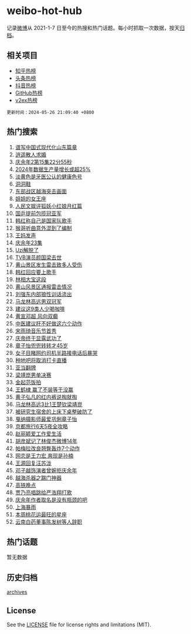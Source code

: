 # weibo-hot-hub

记录[微博](https://www.weibo.com)从 2021-1-7 日至今的热搜和热门话题。每小时抓取一次数据，按天[归档](archives)。

## 相关项目

- [知乎热榜](https://github.com/lonnyzhang423/zhihu-hot-hub)
- [头条热榜](https://github.com/lonnyzhang423/toutiao-hot-hub)
- [抖音热榜](https://github.com/lonnyzhang423/douyin-hot-hub)
- [GitHub热榜](https://github.com/lonnyzhang423/github-hot-hub)
- [v2ex热榜](https://github.com/lonnyzhang423/v2ex-hot-hub)


`更新时间：2024-05-26 21:09:40 +0800`

## 热门搜索

1. [谱写中国式现代化山东篇章](https://m.weibo.cn/search?containerid=100103type%3D1%26t%3D10%26q%3D%23%E8%B0%B1%E5%86%99%E4%B8%AD%E5%9B%BD%E5%BC%8F%E7%8E%B0%E4%BB%A3%E5%8C%96%E5%B1%B1%E4%B8%9C%E7%AF%87%E7%AB%A0%23&stream_entry_id=51&isnewpage=1&extparam=seat%3D1%26q%3D%2523%25E8%25B0%25B1%25E5%2586%2599%25E4%25B8%25AD%25E5%259B%25BD%25E5%25BC%258F%25E7%258E%25B0%25E4%25BB%25A3%25E5%258C%2596%25E5%25B1%25B1%25E4%25B8%259C%25E7%25AF%2587%25E7%25AB%25A0%2523%26c_type%3D51%26pos%3D0%26cate%3D10103%26dgr%3D0%26stream_entry_id%3D51%26filter_type%3Drealtimehot%26display_time%3D1716728979%26pre_seqid%3D171672897954093231175)
1. [逍遥散人求婚](https://m.weibo.cn/search?containerid=100103type%3D1%26t%3D10%26q%3D%E9%80%8D%E9%81%A5%E6%95%A3%E4%BA%BA%E6%B1%82%E5%A9%9A&stream_entry_id=31&isnewpage=1&extparam=seat%3D1%26q%3D%25E9%2580%258D%25E9%2581%25A5%25E6%2595%25A3%25E4%25BA%25BA%25E6%25B1%2582%25E5%25A9%259A%26pos%3D0%26flag%3D1%26band_rank%3D1%26filter_type%3Drealtimehot%26c_type%3D31%26stream_entry_id%3D31%26lcate%3D5001%26cate%3D5001%26realpos%3D1%26dgr%3D0%26display_time%3D1716728979%26pre_seqid%3D171672897954093231175)
1. [庆余年2第15集22分55秒](https://m.weibo.cn/search?containerid=100103type%3D1%26t%3D10%26q%3D%23%E5%BA%86%E4%BD%99%E5%B9%B42%E7%AC%AC15%E9%9B%8622%E5%88%8655%E7%A7%92%23&stream_entry_id=31&isnewpage=1&extparam=seat%3D1%26q%3D%2523%25E5%25BA%2586%25E4%25BD%2599%25E5%25B9%25B42%25E7%25AC%25AC15%25E9%259B%258622%25E5%2588%258655%25E7%25A7%2592%2523%26pos%3D1%26flag%3D1%26band_rank%3D2%26filter_type%3Drealtimehot%26c_type%3D31%26stream_entry_id%3D31%26lcate%3D5001%26cate%3D5001%26realpos%3D2%26dgr%3D0%26display_time%3D1716728979%26pre_seqid%3D171672897954093231175)
1. [2024年数据生产量增长或超25%](https://m.weibo.cn/search?containerid=100103type%3D1%26t%3D10%26q%3D%232024%E5%B9%B4%E6%95%B0%E6%8D%AE%E7%94%9F%E4%BA%A7%E9%87%8F%E5%A2%9E%E9%95%BF%E6%88%96%E8%B6%8525%25%23&stream_entry_id=31&isnewpage=1&extparam=seat%3D1%26q%3D%25232024%25E5%25B9%25B4%25E6%2595%25B0%25E6%258D%25AE%25E7%2594%259F%25E4%25BA%25A7%25E9%2587%258F%25E5%25A2%259E%25E9%2595%25BF%25E6%2588%2596%25E8%25B6%258525%2525%2523%26pos%3D2%26flag%3D0%26band_rank%3D3%26filter_type%3Drealtimehot%26c_type%3D31%26stream_entry_id%3D31%26lcate%3D5001%26cate%3D5001%26realpos%3D3%26dgr%3D0%26display_time%3D1716728979%26pre_seqid%3D171672897954093231175)
1. [淡黄色是牙医公认的健康色号](https://m.weibo.cn/search?containerid=100103type%3D1%26t%3D10%26q%3D%23%E6%B7%A1%E9%BB%84%E8%89%B2%E6%98%AF%E7%89%99%E5%8C%BB%E5%85%AC%E8%AE%A4%E7%9A%84%E5%81%A5%E5%BA%B7%E8%89%B2%E5%8F%B7%23&stream_entry_id=31&isnewpage=1&extparam=seat%3D1%26q%3D%2523%25E6%25B7%25A1%25E9%25BB%2584%25E8%2589%25B2%25E6%2598%25AF%25E7%2589%2599%25E5%258C%25BB%25E5%2585%25AC%25E8%25AE%25A4%25E7%259A%2584%25E5%2581%25A5%25E5%25BA%25B7%25E8%2589%25B2%25E5%258F%25B7%2523%26pos%3D3%26flag%3D1%26band_rank%3D4%26filter_type%3Drealtimehot%26c_type%3D31%26stream_entry_id%3D31%26lcate%3D5001%26cate%3D5001%26realpos%3D4%26dgr%3D0%26display_time%3D1716728979%26pre_seqid%3D171672897954093231175)
1. [洞洞鞋](https://m.weibo.cn/search?containerid=100103type%3D1%26t%3D10%26q%3D%E6%B4%9E%E6%B4%9E%E9%9E%8B&stream_entry_id=31&isnewpage=1&extparam=seat%3D1%26q%3D%25E6%25B4%259E%25E6%25B4%259E%25E9%259E%258B%26pos%3D4%26flag%3D2%26band_rank%3D5%26filter_type%3Drealtimehot%26c_type%3D31%26stream_entry_id%3D31%26lcate%3D5001%26cate%3D5001%26realpos%3D5%26dgr%3D0%26display_time%3D1716728979%26pre_seqid%3D171672897954093231175)
1. [东部战区越海突击画面](https://m.weibo.cn/search?containerid=100103type%3D1%26t%3D10%26q%3D%23%E4%B8%9C%E9%83%A8%E6%88%98%E5%8C%BA%E8%B6%8A%E6%B5%B7%E7%AA%81%E5%87%BB%E7%94%BB%E9%9D%A2%23&stream_entry_id=31&isnewpage=1&extparam=seat%3D1%26q%3D%2523%25E4%25B8%259C%25E9%2583%25A8%25E6%2588%2598%25E5%258C%25BA%25E8%25B6%258A%25E6%25B5%25B7%25E7%25AA%2581%25E5%2587%25BB%25E7%2594%25BB%25E9%259D%25A2%2523%26pos%3D5%26flag%3D0%26band_rank%3D6%26filter_type%3Drealtimehot%26c_type%3D31%26stream_entry_id%3D31%26lcate%3D5001%26cate%3D5001%26realpos%3D6%26dgr%3D0%26display_time%3D1716728979%26pre_seqid%3D171672897954093231175)
1. [姐姐的女王座](https://m.weibo.cn/search?containerid=100103type%3D1%26t%3D10%26q%3D%23%E5%A7%90%E5%A7%90%E7%9A%84%E5%A5%B3%E7%8E%8B%E5%BA%A7%23&stream_entry_id=31&isnewpage=1&extparam=seat%3D1%26q%3D%2523%25E5%25A7%2590%25E5%25A7%2590%25E7%259A%2584%25E5%25A5%25B3%25E7%258E%258B%25E5%25BA%25A7%2523%26pos%3D6%26adid%3D237372%26band_rank%3D7%26filter_type%3Drealtimehot%26is_ad_pos%3D1%26stream_entry_id%3D31%26topic_ad%3D1%26lcate%3D5001%26c_type%3D31%26cate%3D5001%26dgr%3D0%26display_time%3D1716728979%26pre_seqid%3D171672897954093231175)
1. [人民文娱评狐妖小红娘月红篇](https://m.weibo.cn/search?containerid=100103type%3D1%26t%3D10%26q%3D%23%E4%BA%BA%E6%B0%91%E6%96%87%E5%A8%B1%E8%AF%84%E7%8B%90%E5%A6%96%E5%B0%8F%E7%BA%A2%E5%A8%98%E6%9C%88%E7%BA%A2%E7%AF%87%23&stream_entry_id=31&isnewpage=1&extparam=seat%3D1%26q%3D%2523%25E4%25BA%25BA%25E6%25B0%2591%25E6%2596%2587%25E5%25A8%25B1%25E8%25AF%2584%25E7%258B%2590%25E5%25A6%2596%25E5%25B0%258F%25E7%25BA%25A2%25E5%25A8%2598%25E6%259C%2588%25E7%25BA%25A2%25E7%25AF%2587%2523%26pos%3D7%26flag%3D1%26band_rank%3D7%26filter_type%3Drealtimehot%26c_type%3D31%26stream_entry_id%3D31%26lcate%3D5001%26cate%3D5001%26realpos%3D7%26dgr%3D0%26display_time%3D1716728979%26pre_seqid%3D171672897954093231175)
1. [国乒提前包揽冠亚军](https://m.weibo.cn/search?containerid=100103type%3D1%26t%3D10%26q%3D%23%E5%9B%BD%E4%B9%92%E6%8F%90%E5%89%8D%E5%8C%85%E6%8F%BD%E5%86%A0%E4%BA%9A%E5%86%9B%23&stream_entry_id=31&isnewpage=1&extparam=seat%3D1%26q%3D%2523%25E5%259B%25BD%25E4%25B9%2592%25E6%258F%2590%25E5%2589%258D%25E5%258C%2585%25E6%258F%25BD%25E5%2586%25A0%25E4%25BA%259A%25E5%2586%259B%2523%26pos%3D8%26flag%3D0%26band_rank%3D8%26filter_type%3Drealtimehot%26c_type%3D31%26stream_entry_id%3D31%26lcate%3D5001%26cate%3D5001%26realpos%3D8%26dgr%3D0%26display_time%3D1716728979%26pre_seqid%3D171672897954093231175)
1. [韩红称自己是国家队歌手](https://m.weibo.cn/search?containerid=100103type%3D1%26t%3D10%26q%3D%23%E9%9F%A9%E7%BA%A2%E7%A7%B0%E8%87%AA%E5%B7%B1%E6%98%AF%E5%9B%BD%E5%AE%B6%E9%98%9F%E6%AD%8C%E6%89%8B%23&stream_entry_id=31&isnewpage=1&extparam=seat%3D1%26q%3D%2523%25E9%259F%25A9%25E7%25BA%25A2%25E7%25A7%25B0%25E8%2587%25AA%25E5%25B7%25B1%25E6%2598%25AF%25E5%259B%25BD%25E5%25AE%25B6%25E9%2598%259F%25E6%25AD%258C%25E6%2589%258B%2523%26pos%3D9%26flag%3D2%26band_rank%3D9%26filter_type%3Drealtimehot%26c_type%3D31%26stream_entry_id%3D31%26lcate%3D5001%26cate%3D5001%26realpos%3D9%26dgr%3D0%26display_time%3D1716728979%26pre_seqid%3D171672897954093231175)
1. [猴哥听曲意外混到了编制](https://m.weibo.cn/search?containerid=100103type%3D1%26t%3D10%26q%3D%23%E7%8C%B4%E5%93%A5%E5%90%AC%E6%9B%B2%E6%84%8F%E5%A4%96%E6%B7%B7%E5%88%B0%E4%BA%86%E7%BC%96%E5%88%B6%23&stream_entry_id=31&isnewpage=1&extparam=seat%3D1%26q%3D%2523%25E7%258C%25B4%25E5%2593%25A5%25E5%2590%25AC%25E6%259B%25B2%25E6%2584%258F%25E5%25A4%2596%25E6%25B7%25B7%25E5%2588%25B0%25E4%25BA%2586%25E7%25BC%2596%25E5%2588%25B6%2523%26pos%3D10%26flag%3D32768%26band_rank%3D10%26filter_type%3Drealtimehot%26c_type%3D31%26stream_entry_id%3D31%26lcate%3D5001%26cate%3D5001%26realpos%3D10%26dgr%3D0%26display_time%3D1716728979%26pre_seqid%3D171672897954093231175)
1. [王妈发声](https://m.weibo.cn/search?containerid=100103type%3D1%26t%3D10%26q%3D%23%E7%8E%8B%E5%A6%88%E5%8F%91%E5%A3%B0%23&stream_entry_id=31&isnewpage=1&extparam=seat%3D1%26q%3D%2523%25E7%258E%258B%25E5%25A6%2588%25E5%258F%2591%25E5%25A3%25B0%2523%26pos%3D11%26flag%3D2%26band_rank%3D11%26filter_type%3Drealtimehot%26c_type%3D31%26stream_entry_id%3D31%26lcate%3D5001%26cate%3D5001%26realpos%3D11%26dgr%3D0%26display_time%3D1716728979%26pre_seqid%3D171672897954093231175)
1. [庆余年23集](https://m.weibo.cn/search?containerid=100103type%3D1%26t%3D10%26q%3D%E5%BA%86%E4%BD%99%E5%B9%B423%E9%9B%86&stream_entry_id=31&isnewpage=1&extparam=seat%3D1%26q%3D%25E5%25BA%2586%25E4%25BD%2599%25E5%25B9%25B423%25E9%259B%2586%26pos%3D12%26flag%3D1%26band_rank%3D12%26filter_type%3Drealtimehot%26c_type%3D31%26stream_entry_id%3D31%26lcate%3D5001%26cate%3D5001%26realpos%3D12%26dgr%3D0%26display_time%3D1716728979%26pre_seqid%3D171672897954093231175)
1. [Uzi解脱了](https://m.weibo.cn/search?containerid=100103type%3D1%26t%3D10%26q%3D%23Uzi%E8%A7%A3%E8%84%B1%E4%BA%86%23&stream_entry_id=31&isnewpage=1&extparam=seat%3D1%26q%3D%2523Uzi%25E8%25A7%25A3%25E8%2584%25B1%25E4%25BA%2586%2523%26pos%3D13%26flag%3D1%26band_rank%3D13%26filter_type%3Drealtimehot%26c_type%3D31%26stream_entry_id%3D31%26lcate%3D5001%26cate%3D5001%26realpos%3D13%26dgr%3D0%26display_time%3D1716728979%26pre_seqid%3D171672897954093231175)
1. [TVB演员颜国梁去世](https://m.weibo.cn/search?containerid=100103type%3D1%26t%3D10%26q%3D%23TVB%E6%BC%94%E5%91%98%E9%A2%9C%E5%9B%BD%E6%A2%81%E5%8E%BB%E4%B8%96%23&stream_entry_id=31&isnewpage=1&extparam=seat%3D1%26q%3D%2523TVB%25E6%25BC%2594%25E5%2591%2598%25E9%25A2%259C%25E5%259B%25BD%25E6%25A2%2581%25E5%258E%25BB%25E4%25B8%2596%2523%26pos%3D14%26flag%3D1%26band_rank%3D14%26filter_type%3Drealtimehot%26c_type%3D31%26stream_entry_id%3D31%26lcate%3D5001%26cate%3D5001%26realpos%3D14%26dgr%3D0%26display_time%3D1716728979%26pre_seqid%3D171672897954093231175)
1. [黄山景区发生雷击致多人受伤](https://m.weibo.cn/search?containerid=100103type%3D1%26t%3D10%26q%3D%23%E9%BB%84%E5%B1%B1%E6%99%AF%E5%8C%BA%E5%8F%91%E7%94%9F%E9%9B%B7%E5%87%BB%E8%87%B4%E5%A4%9A%E4%BA%BA%E5%8F%97%E4%BC%A4%23&stream_entry_id=31&isnewpage=1&extparam=seat%3D1%26q%3D%2523%25E9%25BB%2584%25E5%25B1%25B1%25E6%2599%25AF%25E5%258C%25BA%25E5%258F%2591%25E7%2594%259F%25E9%259B%25B7%25E5%2587%25BB%25E8%2587%25B4%25E5%25A4%259A%25E4%25BA%25BA%25E5%258F%2597%25E4%25BC%25A4%2523%26pos%3D15%26flag%3D0%26band_rank%3D15%26filter_type%3Drealtimehot%26c_type%3D31%26stream_entry_id%3D31%26lcate%3D5001%26cate%3D5001%26realpos%3D15%26dgr%3D0%26display_time%3D1716728979%26pre_seqid%3D171672897954093231175)
1. [韩红回应要上歌手](https://m.weibo.cn/search?containerid=100103type%3D1%26t%3D10%26q%3D%23%E9%9F%A9%E7%BA%A2%E5%9B%9E%E5%BA%94%E8%A6%81%E4%B8%8A%E6%AD%8C%E6%89%8B%23&stream_entry_id=31&isnewpage=1&extparam=seat%3D1%26q%3D%2523%25E9%259F%25A9%25E7%25BA%25A2%25E5%259B%259E%25E5%25BA%2594%25E8%25A6%2581%25E4%25B8%258A%25E6%25AD%258C%25E6%2589%258B%2523%26pos%3D16%26flag%3D0%26band_rank%3D16%26filter_type%3Drealtimehot%26c_type%3D31%26stream_entry_id%3D31%26lcate%3D5001%26cate%3D5001%26realpos%3D16%26dgr%3D0%26display_time%3D1716728979%26pre_seqid%3D171672897954093231175)
1. [林相大宝这段](https://m.weibo.cn/search?containerid=100103type%3D1%26t%3D10%26q%3D%E6%9E%97%E7%9B%B8%E5%A4%A7%E5%AE%9D%E8%BF%99%E6%AE%B5&stream_entry_id=31&isnewpage=1&extparam=seat%3D1%26q%3D%25E6%259E%2597%25E7%259B%25B8%25E5%25A4%25A7%25E5%25AE%259D%25E8%25BF%2599%25E6%25AE%25B5%26pos%3D17%26flag%3D1%26band_rank%3D17%26filter_type%3Drealtimehot%26c_type%3D31%26stream_entry_id%3D31%26lcate%3D5001%26cate%3D5001%26realpos%3D17%26dgr%3D0%26display_time%3D1716728979%26pre_seqid%3D171672897954093231175)
1. [黄山风景区通报雷击情况](https://m.weibo.cn/search?containerid=100103type%3D1%26t%3D10%26q%3D%23%E9%BB%84%E5%B1%B1%E9%A3%8E%E6%99%AF%E5%8C%BA%E9%80%9A%E6%8A%A5%E9%9B%B7%E5%87%BB%E6%83%85%E5%86%B5%23&stream_entry_id=31&isnewpage=1&extparam=seat%3D1%26q%3D%2523%25E9%25BB%2584%25E5%25B1%25B1%25E9%25A3%258E%25E6%2599%25AF%25E5%258C%25BA%25E9%2580%259A%25E6%258A%25A5%25E9%259B%25B7%25E5%2587%25BB%25E6%2583%2585%25E5%2586%25B5%2523%26pos%3D18%26flag%3D1%26band_rank%3D18%26filter_type%3Drealtimehot%26c_type%3D31%26stream_entry_id%3D31%26lcate%3D5001%26cate%3D5001%26realpos%3D18%26dgr%3D0%26display_time%3D1716728979%26pre_seqid%3D171672897954093231175)
1. [刘强东内部狼性训话流出](https://m.weibo.cn/search?containerid=100103type%3D1%26t%3D10%26q%3D%23%E5%88%98%E5%BC%BA%E4%B8%9C%E5%86%85%E9%83%A8%E7%8B%BC%E6%80%A7%E8%AE%AD%E8%AF%9D%E6%B5%81%E5%87%BA%23&stream_entry_id=31&isnewpage=1&extparam=seat%3D1%26q%3D%2523%25E5%2588%2598%25E5%25BC%25BA%25E4%25B8%259C%25E5%2586%2585%25E9%2583%25A8%25E7%258B%25BC%25E6%2580%25A7%25E8%25AE%25AD%25E8%25AF%259D%25E6%25B5%2581%25E5%2587%25BA%2523%26pos%3D19%26flag%3D0%26band_rank%3D19%26filter_type%3Drealtimehot%26c_type%3D31%26stream_entry_id%3D31%26lcate%3D5001%26cate%3D5001%26realpos%3D19%26dgr%3D0%26display_time%3D1716728979%26pre_seqid%3D171672897954093231175)
1. [马龙林高远男双冠军](https://m.weibo.cn/search?containerid=100103type%3D1%26t%3D10%26q%3D%23%E9%A9%AC%E9%BE%99%E6%9E%97%E9%AB%98%E8%BF%9C%E7%94%B7%E5%8F%8C%E5%86%A0%E5%86%9B%23&stream_entry_id=31&isnewpage=1&extparam=seat%3D1%26q%3D%2523%25E9%25A9%25AC%25E9%25BE%2599%25E6%259E%2597%25E9%25AB%2598%25E8%25BF%259C%25E7%2594%25B7%25E5%258F%258C%25E5%2586%25A0%25E5%2586%259B%2523%26pos%3D20%26flag%3D1%26band_rank%3D20%26filter_type%3Drealtimehot%26c_type%3D31%26stream_entry_id%3D31%26lcate%3D5001%26cate%3D5001%26realpos%3D20%26dgr%3D0%26display_time%3D1716728979%26pre_seqid%3D171672897954093231175)
1. [建议这9类人少喝咖啡](https://m.weibo.cn/search?containerid=100103type%3D1%26t%3D10%26q%3D%23%E5%BB%BA%E8%AE%AE%E8%BF%999%E7%B1%BB%E4%BA%BA%E5%B0%91%E5%96%9D%E5%92%96%E5%95%A1%23&stream_entry_id=31&isnewpage=1&extparam=seat%3D1%26q%3D%2523%25E5%25BB%25BA%25E8%25AE%25AE%25E8%25BF%25999%25E7%25B1%25BB%25E4%25BA%25BA%25E5%25B0%2591%25E5%2596%259D%25E5%2592%2596%25E5%2595%25A1%2523%26pos%3D21%26flag%3D1%26band_rank%3D21%26filter_type%3Drealtimehot%26c_type%3D31%26stream_entry_id%3D31%26lcate%3D5001%26cate%3D5001%26realpos%3D21%26dgr%3D0%26display_time%3D1716728979%26pre_seqid%3D171672897954093231175)
1. [黄宣邓超 风向双癫](https://m.weibo.cn/search?containerid=100103type%3D1%26t%3D10%26q%3D%E9%BB%84%E5%AE%A3%E9%82%93%E8%B6%85+%E9%A3%8E%E5%90%91%E5%8F%8C%E7%99%AB&stream_entry_id=31&isnewpage=1&extparam=seat%3D1%26q%3D%25E9%25BB%2584%25E5%25AE%25A3%25E9%2582%2593%25E8%25B6%2585%2520%25E9%25A3%258E%25E5%2590%2591%25E5%258F%258C%25E7%2599%25AB%26pos%3D22%26flag%3D1%26band_rank%3D22%26filter_type%3Drealtimehot%26c_type%3D31%26stream_entry_id%3D31%26lcate%3D5001%26cate%3D5001%26realpos%3D22%26dgr%3D0%26display_time%3D1716728979%26pre_seqid%3D171672897954093231175)
1. [中医建议肝不好做这六个动作](https://m.weibo.cn/search?containerid=100103type%3D1%26t%3D10%26q%3D%23%E4%B8%AD%E5%8C%BB%E5%BB%BA%E8%AE%AE%E8%82%9D%E4%B8%8D%E5%A5%BD%E5%81%9A%E8%BF%99%E5%85%AD%E4%B8%AA%E5%8A%A8%E4%BD%9C%23&stream_entry_id=31&isnewpage=1&extparam=seat%3D1%26q%3D%2523%25E4%25B8%25AD%25E5%258C%25BB%25E5%25BB%25BA%25E8%25AE%25AE%25E8%2582%259D%25E4%25B8%258D%25E5%25A5%25BD%25E5%2581%259A%25E8%25BF%2599%25E5%2585%25AD%25E4%25B8%25AA%25E5%258A%25A8%25E4%25BD%259C%2523%26pos%3D23%26flag%3D1%26band_rank%3D23%26filter_type%3Drealtimehot%26c_type%3D31%26stream_entry_id%3D31%26lcate%3D5001%26cate%3D5001%26realpos%3D23%26dgr%3D0%26display_time%3D1716728979%26pre_seqid%3D171672897954093231175)
1. [宋雨琦音乐节首秀](https://m.weibo.cn/search?containerid=100103type%3D1%26t%3D10%26q%3D%23%E5%AE%8B%E9%9B%A8%E7%90%A6%E9%9F%B3%E4%B9%90%E8%8A%82%E9%A6%96%E7%A7%80%23&stream_entry_id=31&isnewpage=1&extparam=seat%3D1%26q%3D%2523%25E5%25AE%258B%25E9%259B%25A8%25E7%2590%25A6%25E9%259F%25B3%25E4%25B9%2590%25E8%258A%2582%25E9%25A6%2596%25E7%25A7%2580%2523%26pos%3D24%26flag%3D1%26band_rank%3D24%26filter_type%3Drealtimehot%26c_type%3D31%26stream_entry_id%3D31%26lcate%3D5001%26cate%3D5001%26realpos%3D24%26dgr%3D0%26display_time%3D1716728979%26pre_seqid%3D171672897954093231175)
1. [庆帝终于显露武功了](https://m.weibo.cn/search?containerid=100103type%3D1%26t%3D10%26q%3D%23%E5%BA%86%E5%B8%9D%E7%BB%88%E4%BA%8E%E6%98%BE%E9%9C%B2%E6%AD%A6%E5%8A%9F%E4%BA%86%23&stream_entry_id=31&isnewpage=1&extparam=seat%3D1%26q%3D%2523%25E5%25BA%2586%25E5%25B8%259D%25E7%25BB%2588%25E4%25BA%258E%25E6%2598%25BE%25E9%259C%25B2%25E6%25AD%25A6%25E5%258A%259F%25E4%25BA%2586%2523%26pos%3D25%26flag%3D2%26band_rank%3D25%26filter_type%3Drealtimehot%26c_type%3D31%26stream_entry_id%3D31%26lcate%3D5001%26cate%3D5001%26realpos%3D25%26dgr%3D0%26display_time%3D1716728979%26pre_seqid%3D171672897954093231175)
1. [章子怡兜兜转转才45岁](https://m.weibo.cn/search?containerid=100103type%3D1%26t%3D10%26q%3D%23%E7%AB%A0%E5%AD%90%E6%80%A1%E5%85%9C%E5%85%9C%E8%BD%AC%E8%BD%AC%E6%89%8D45%E5%B2%81%23&stream_entry_id=31&isnewpage=1&extparam=seat%3D1%26q%3D%2523%25E7%25AB%25A0%25E5%25AD%2590%25E6%2580%25A1%25E5%2585%259C%25E5%2585%259C%25E8%25BD%25AC%25E8%25BD%25AC%25E6%2589%258D45%25E5%25B2%2581%2523%26pos%3D26%26flag%3D0%26band_rank%3D26%26filter_type%3Drealtimehot%26c_type%3D31%26stream_entry_id%3D31%26lcate%3D5001%26cate%3D5001%26realpos%3D26%26dgr%3D0%26display_time%3D1716728979%26pre_seqid%3D171672897954093231175)
1. [女子目睹网约司机半路接电话后暴哭](https://m.weibo.cn/search?containerid=100103type%3D1%26t%3D10%26q%3D%23%E5%A5%B3%E5%AD%90%E7%9B%AE%E7%9D%B9%E7%BD%91%E7%BA%A6%E5%8F%B8%E6%9C%BA%E5%8D%8A%E8%B7%AF%E6%8E%A5%E7%94%B5%E8%AF%9D%E5%90%8E%E6%9A%B4%E5%93%AD%23&stream_entry_id=31&isnewpage=1&extparam=seat%3D1%26q%3D%2523%25E5%25A5%25B3%25E5%25AD%2590%25E7%259B%25AE%25E7%259D%25B9%25E7%25BD%2591%25E7%25BA%25A6%25E5%258F%25B8%25E6%259C%25BA%25E5%258D%258A%25E8%25B7%25AF%25E6%258E%25A5%25E7%2594%25B5%25E8%25AF%259D%25E5%2590%258E%25E6%259A%25B4%25E5%2593%25AD%2523%26pos%3D27%26flag%3D1%26band_rank%3D27%26filter_type%3Drealtimehot%26c_type%3D31%26stream_entry_id%3D31%26lcate%3D5001%26cate%3D5001%26realpos%3D27%26dgr%3D0%26display_time%3D1716728979%26pre_seqid%3D171672897954093231175)
1. [种地吧将取消打卡直播](https://m.weibo.cn/search?containerid=100103type%3D1%26t%3D10%26q%3D%23%E7%A7%8D%E5%9C%B0%E5%90%A7%E5%B0%86%E5%8F%96%E6%B6%88%E6%89%93%E5%8D%A1%E7%9B%B4%E6%92%AD%23&stream_entry_id=31&isnewpage=1&extparam=seat%3D1%26q%3D%2523%25E7%25A7%258D%25E5%259C%25B0%25E5%2590%25A7%25E5%25B0%2586%25E5%258F%2596%25E6%25B6%2588%25E6%2589%2593%25E5%258D%25A1%25E7%259B%25B4%25E6%2592%25AD%2523%26pos%3D28%26flag%3D0%26band_rank%3D28%26filter_type%3Drealtimehot%26c_type%3D31%26stream_entry_id%3D31%26lcate%3D5001%26cate%3D5001%26realpos%3D28%26dgr%3D0%26display_time%3D1716728979%26pre_seqid%3D171672897954093231175)
1. [亚当翻牌](https://m.weibo.cn/search?containerid=100103type%3D1%26t%3D10%26q%3D%E4%BA%9A%E5%BD%93%E7%BF%BB%E7%89%8C&stream_entry_id=31&isnewpage=1&extparam=seat%3D1%26q%3D%25E4%25BA%259A%25E5%25BD%2593%25E7%25BF%25BB%25E7%2589%258C%26pos%3D29%26flag%3D0%26band_rank%3D29%26filter_type%3Drealtimehot%26c_type%3D31%26stream_entry_id%3D31%26lcate%3D5001%26cate%3D5001%26realpos%3D29%26dgr%3D0%26display_time%3D1716728979%26pre_seqid%3D171672897954093231175)
1. [梁靖崑男单决赛](https://m.weibo.cn/search?containerid=100103type%3D1%26t%3D10%26q%3D%23%E6%A2%81%E9%9D%96%E5%B4%91%E7%94%B7%E5%8D%95%E5%86%B3%E8%B5%9B%23&stream_entry_id=31&isnewpage=1&extparam=seat%3D1%26q%3D%2523%25E6%25A2%2581%25E9%259D%2596%25E5%25B4%2591%25E7%2594%25B7%25E5%258D%2595%25E5%2586%25B3%25E8%25B5%259B%2523%26pos%3D30%26flag%3D1%26band_rank%3D30%26filter_type%3Drealtimehot%26c_type%3D31%26stream_entry_id%3D31%26lcate%3D5001%26cate%3D5001%26realpos%3D30%26dgr%3D0%26display_time%3D1716728979%26pre_seqid%3D171672897954093231175)
1. [金起范饭拍](https://m.weibo.cn/search?containerid=100103type%3D1%26t%3D10%26q%3D%23%E9%87%91%E8%B5%B7%E8%8C%83%E9%A5%AD%E6%8B%8D%23&stream_entry_id=31&isnewpage=1&extparam=seat%3D1%26q%3D%2523%25E9%2587%2591%25E8%25B5%25B7%25E8%258C%2583%25E9%25A5%25AD%25E6%258B%258D%2523%26pos%3D31%26flag%3D1%26band_rank%3D31%26filter_type%3Drealtimehot%26c_type%3D31%26stream_entry_id%3D31%26lcate%3D5001%26cate%3D5001%26realpos%3D31%26dgr%3D0%26display_time%3D1716728979%26pre_seqid%3D171672897954093231175)
1. [王鹤棣 赢了不装等于没赢](https://m.weibo.cn/search?containerid=100103type%3D1%26t%3D10%26q%3D%E7%8E%8B%E9%B9%A4%E6%A3%A3+%E8%B5%A2%E4%BA%86%E4%B8%8D%E8%A3%85%E7%AD%89%E4%BA%8E%E6%B2%A1%E8%B5%A2&stream_entry_id=31&isnewpage=1&extparam=seat%3D1%26q%3D%25E7%258E%258B%25E9%25B9%25A4%25E6%25A3%25A3%2520%25E8%25B5%25A2%25E4%25BA%2586%25E4%25B8%258D%25E8%25A3%2585%25E7%25AD%2589%25E4%25BA%258E%25E6%25B2%25A1%25E8%25B5%25A2%26pos%3D32%26flag%3D1%26band_rank%3D32%26filter_type%3Drealtimehot%26c_type%3D31%26stream_entry_id%3D31%26lcate%3D5001%26cate%3D5001%26realpos%3D32%26dgr%3D0%26display_time%3D1716728979%26pre_seqid%3D171672897954093231175)
1. [黄子弘凡的红内裤说掏就掏](https://m.weibo.cn/search?containerid=100103type%3D1%26t%3D10%26q%3D%23%E9%BB%84%E5%AD%90%E5%BC%98%E5%87%A1%E7%9A%84%E7%BA%A2%E5%86%85%E8%A3%A4%E8%AF%B4%E6%8E%8F%E5%B0%B1%E6%8E%8F%23&stream_entry_id=31&isnewpage=1&extparam=seat%3D1%26q%3D%2523%25E9%25BB%2584%25E5%25AD%2590%25E5%25BC%2598%25E5%2587%25A1%25E7%259A%2584%25E7%25BA%25A2%25E5%2586%2585%25E8%25A3%25A4%25E8%25AF%25B4%25E6%258E%258F%25E5%25B0%25B1%25E6%258E%258F%2523%26pos%3D33%26flag%3D0%26band_rank%3D33%26filter_type%3Drealtimehot%26c_type%3D31%26stream_entry_id%3D31%26lcate%3D5001%26cate%3D5001%26realpos%3D33%26dgr%3D0%26display_time%3D1716728979%26pre_seqid%3D171672897954093231175)
1. [马龙林高远3比1王楚钦梁靖崑](https://m.weibo.cn/search?containerid=100103type%3D1%26t%3D10%26q%3D%23%E9%A9%AC%E9%BE%99%E6%9E%97%E9%AB%98%E8%BF%9C3%E6%AF%941%E7%8E%8B%E6%A5%9A%E9%92%A6%E6%A2%81%E9%9D%96%E5%B4%91%23&stream_entry_id=31&isnewpage=1&extparam=seat%3D1%26q%3D%2523%25E9%25A9%25AC%25E9%25BE%2599%25E6%259E%2597%25E9%25AB%2598%25E8%25BF%259C3%25E6%25AF%25941%25E7%258E%258B%25E6%25A5%259A%25E9%2592%25A6%25E6%25A2%2581%25E9%259D%2596%25E5%25B4%2591%2523%26pos%3D34%26flag%3D1%26band_rank%3D34%26filter_type%3Drealtimehot%26c_type%3D31%26stream_entry_id%3D31%26lcate%3D5001%26cate%3D5001%26realpos%3D34%26dgr%3D0%26display_time%3D1716728979%26pre_seqid%3D171672897954093231175)
1. [被研究生宿舍的上床下桌整破防了](https://m.weibo.cn/search?containerid=100103type%3D1%26t%3D10%26q%3D%23%E8%A2%AB%E7%A0%94%E7%A9%B6%E7%94%9F%E5%AE%BF%E8%88%8D%E7%9A%84%E4%B8%8A%E5%BA%8A%E4%B8%8B%E6%A1%8C%E6%95%B4%E7%A0%B4%E9%98%B2%E4%BA%86%23&stream_entry_id=31&isnewpage=1&extparam=seat%3D1%26q%3D%2523%25E8%25A2%25AB%25E7%25A0%2594%25E7%25A9%25B6%25E7%2594%259F%25E5%25AE%25BF%25E8%2588%258D%25E7%259A%2584%25E4%25B8%258A%25E5%25BA%258A%25E4%25B8%258B%25E6%25A1%258C%25E6%2595%25B4%25E7%25A0%25B4%25E9%2598%25B2%25E4%25BA%2586%2523%26pos%3D35%26flag%3D0%26band_rank%3D35%26filter_type%3Drealtimehot%26c_type%3D31%26stream_entry_id%3D31%26lcate%3D5001%26cate%3D5001%26realpos%3D35%26dgr%3D0%26display_time%3D1716728979%26pre_seqid%3D171672897954093231175)
1. [戛纳摄影师最爱巩俐章子怡](https://m.weibo.cn/search?containerid=100103type%3D1%26t%3D10%26q%3D%23%E6%88%9B%E7%BA%B3%E6%91%84%E5%BD%B1%E5%B8%88%E6%9C%80%E7%88%B1%E5%B7%A9%E4%BF%90%E7%AB%A0%E5%AD%90%E6%80%A1%23&stream_entry_id=31&isnewpage=1&extparam=seat%3D1%26q%3D%2523%25E6%2588%259B%25E7%25BA%25B3%25E6%2591%2584%25E5%25BD%25B1%25E5%25B8%2588%25E6%259C%2580%25E7%2588%25B1%25E5%25B7%25A9%25E4%25BF%2590%25E7%25AB%25A0%25E5%25AD%2590%25E6%2580%25A1%2523%26pos%3D36%26flag%3D1%26band_rank%3D36%26filter_type%3Drealtimehot%26c_type%3D31%26stream_entry_id%3D31%26lcate%3D5001%26cate%3D5001%26realpos%3D36%26dgr%3D0%26display_time%3D1716728979%26pre_seqid%3D171672897954093231175)
1. [京都旅行6天5夜全攻略](https://m.weibo.cn/search?containerid=100103type%3D1%26t%3D10%26q%3D%E4%BA%AC%E9%83%BD%E6%97%85%E8%A1%8C6%E5%A4%A95%E5%A4%9C%E5%85%A8%E6%94%BB%E7%95%A5&stream_entry_id=31&isnewpage=1&extparam=seat%3D1%26q%3D%25E4%25BA%25AC%25E9%2583%25BD%25E6%2597%2585%25E8%25A1%258C6%25E5%25A4%25A95%25E5%25A4%259C%25E5%2585%25A8%25E6%2594%25BB%25E7%2595%25A5%26pos%3D37%26flag%3D1%26band_rank%3D37%26filter_type%3Drealtimehot%26c_type%3D31%26stream_entry_id%3D31%26lcate%3D5001%26cate%3D5001%26realpos%3D37%26dgr%3D0%26display_time%3D1716728979%26pre_seqid%3D171672897954093231175)
1. [赵丽颖爱工作爱生活](https://m.weibo.cn/search?containerid=100103type%3D1%26t%3D10%26q%3D%23%E8%B5%B5%E4%B8%BD%E9%A2%96%E7%88%B1%E5%B7%A5%E4%BD%9C%E7%88%B1%E7%94%9F%E6%B4%BB%23&stream_entry_id=31&isnewpage=1&extparam=seat%3D1%26q%3D%2523%25E8%25B5%25B5%25E4%25B8%25BD%25E9%25A2%2596%25E7%2588%25B1%25E5%25B7%25A5%25E4%25BD%259C%25E7%2588%25B1%25E7%2594%259F%25E6%25B4%25BB%2523%26pos%3D38%26flag%3D1%26band_rank%3D38%26filter_type%3Drealtimehot%26c_type%3D31%26stream_entry_id%3D31%26lcate%3D5001%26cate%3D5001%26realpos%3D38%26dgr%3D0%26display_time%3D1716728979%26pre_seqid%3D171672897954093231175)
1. [胡彦斌记了林俊杰微博14年](https://m.weibo.cn/search?containerid=100103type%3D1%26t%3D10%26q%3D%23%E8%83%A1%E5%BD%A6%E6%96%8C%E8%AE%B0%E4%BA%86%E6%9E%97%E4%BF%8A%E6%9D%B0%E5%BE%AE%E5%8D%9A14%E5%B9%B4%23&stream_entry_id=31&isnewpage=1&extparam=seat%3D1%26q%3D%2523%25E8%2583%25A1%25E5%25BD%25A6%25E6%2596%258C%25E8%25AE%25B0%25E4%25BA%2586%25E6%259E%2597%25E4%25BF%258A%25E6%259D%25B0%25E5%25BE%25AE%25E5%258D%259A14%25E5%25B9%25B4%2523%26pos%3D39%26flag%3D1%26band_rank%3D39%26filter_type%3Drealtimehot%26c_type%3D31%26stream_entry_id%3D31%26lcate%3D5001%26cate%3D5001%26realpos%3D39%26dgr%3D0%26display_time%3D1716728979%26pre_seqid%3D171672897954093231175)
1. [帕梅拉改良翘臀轰炸7个动作](https://m.weibo.cn/search?containerid=100103type%3D1%26t%3D10%26q%3D%23%E5%B8%95%E6%A2%85%E6%8B%89%E6%94%B9%E8%89%AF%E7%BF%98%E8%87%80%E8%BD%B0%E7%82%B87%E4%B8%AA%E5%8A%A8%E4%BD%9C%23&stream_entry_id=31&isnewpage=1&extparam=seat%3D1%26q%3D%2523%25E5%25B8%2595%25E6%25A2%2585%25E6%258B%2589%25E6%2594%25B9%25E8%2589%25AF%25E7%25BF%2598%25E8%2587%2580%25E8%25BD%25B0%25E7%2582%25B87%25E4%25B8%25AA%25E5%258A%25A8%25E4%25BD%259C%2523%26pos%3D40%26flag%3D1%26band_rank%3D40%26filter_type%3Drealtimehot%26c_type%3D31%26stream_entry_id%3D31%26lcate%3D5001%26cate%3D5001%26realpos%3D40%26dgr%3D0%26display_time%3D1716728979%26pre_seqid%3D171672897954093231175)
1. [网恋是王力宏 奔现是孙楠](https://m.weibo.cn/search?containerid=100103type%3D1%26t%3D10%26q%3D%E7%BD%91%E6%81%8B%E6%98%AF%E7%8E%8B%E5%8A%9B%E5%AE%8F+%E5%A5%94%E7%8E%B0%E6%98%AF%E5%AD%99%E6%A5%A0&stream_entry_id=31&isnewpage=1&extparam=seat%3D1%26q%3D%25E7%25BD%2591%25E6%2581%258B%25E6%2598%25AF%25E7%258E%258B%25E5%258A%259B%25E5%25AE%258F%2520%25E5%25A5%2594%25E7%258E%25B0%25E6%2598%25AF%25E5%25AD%2599%25E6%25A5%25A0%26pos%3D41%26flag%3D0%26band_rank%3D41%26filter_type%3Drealtimehot%26c_type%3D31%26stream_entry_id%3D31%26lcate%3D5001%26cate%3D5001%26realpos%3D41%26dgr%3D0%26display_time%3D1716728979%26pre_seqid%3D171672897954093231175)
1. [王源回复汪苏泷](https://m.weibo.cn/search?containerid=100103type%3D1%26t%3D10%26q%3D%23%E7%8E%8B%E6%BA%90%E5%9B%9E%E5%A4%8D%E6%B1%AA%E8%8B%8F%E6%B3%B7%23&stream_entry_id=31&isnewpage=1&extparam=seat%3D1%26q%3D%2523%25E7%258E%258B%25E6%25BA%2590%25E5%259B%259E%25E5%25A4%258D%25E6%25B1%25AA%25E8%258B%258F%25E6%25B3%25B7%2523%26pos%3D42%26flag%3D0%26band_rank%3D42%26filter_type%3Drealtimehot%26c_type%3D31%26stream_entry_id%3D31%26lcate%3D5001%26cate%3D5001%26realpos%3D42%26dgr%3D0%26display_time%3D1716728979%26pre_seqid%3D171672897954093231175)
1. [邓子越饰演者曾婉拒庆余年](https://m.weibo.cn/search?containerid=100103type%3D1%26t%3D10%26q%3D%23%E9%82%93%E5%AD%90%E8%B6%8A%E9%A5%B0%E6%BC%94%E8%80%85%E6%9B%BE%E5%A9%89%E6%8B%92%E5%BA%86%E4%BD%99%E5%B9%B4%23&stream_entry_id=31&isnewpage=1&extparam=seat%3D1%26q%3D%2523%25E9%2582%2593%25E5%25AD%2590%25E8%25B6%258A%25E9%25A5%25B0%25E6%25BC%2594%25E8%2580%2585%25E6%259B%25BE%25E5%25A9%2589%25E6%258B%2592%25E5%25BA%2586%25E4%25BD%2599%25E5%25B9%25B4%2523%26pos%3D43%26flag%3D1%26band_rank%3D43%26filter_type%3Drealtimehot%26c_type%3D31%26stream_entry_id%3D31%26lcate%3D5001%26cate%3D5001%26realpos%3D43%26dgr%3D0%26display_time%3D1716728979%26pre_seqid%3D171672897954093231175)
1. [越海杀器之踹门神器](https://m.weibo.cn/search?containerid=100103type%3D1%26t%3D10%26q%3D%23%E8%B6%8A%E6%B5%B7%E6%9D%80%E5%99%A8%E4%B9%8B%E8%B8%B9%E9%97%A8%E7%A5%9E%E5%99%A8%23&stream_entry_id=31&isnewpage=1&extparam=seat%3D1%26q%3D%2523%25E8%25B6%258A%25E6%25B5%25B7%25E6%259D%2580%25E5%2599%25A8%25E4%25B9%258B%25E8%25B8%25B9%25E9%2597%25A8%25E7%25A5%259E%25E5%2599%25A8%2523%26pos%3D44%26flag%3D1%26band_rank%3D44%26filter_type%3Drealtimehot%26c_type%3D31%26stream_entry_id%3D31%26lcate%3D5001%26cate%3D5001%26realpos%3D44%26dgr%3D0%26display_time%3D1716728979%26pre_seqid%3D171672897954093231175)
1. [高铁晚点](https://m.weibo.cn/search?containerid=100103type%3D1%26t%3D10%26q%3D%E9%AB%98%E9%93%81%E6%99%9A%E7%82%B9&stream_entry_id=31&isnewpage=1&extparam=seat%3D1%26q%3D%25E9%25AB%2598%25E9%2593%2581%25E6%2599%259A%25E7%2582%25B9%26pos%3D45%26flag%3D0%26band_rank%3D45%26filter_type%3Drealtimehot%26c_type%3D31%26stream_entry_id%3D31%26lcate%3D5001%26cate%3D5001%26realpos%3D45%26dgr%3D0%26display_time%3D1716728979%26pre_seqid%3D171672897954093231175)
1. [贾乃亮唱跳给严浩翔打歌](https://m.weibo.cn/search?containerid=100103type%3D1%26t%3D10%26q%3D%E8%B4%BE%E4%B9%83%E4%BA%AE%E5%94%B1%E8%B7%B3%E7%BB%99%E4%B8%A5%E6%B5%A9%E7%BF%94%E6%89%93%E6%AD%8C&stream_entry_id=31&isnewpage=1&extparam=seat%3D1%26q%3D%25E8%25B4%25BE%25E4%25B9%2583%25E4%25BA%25AE%25E5%2594%25B1%25E8%25B7%25B3%25E7%25BB%2599%25E4%25B8%25A5%25E6%25B5%25A9%25E7%25BF%2594%25E6%2589%2593%25E6%25AD%258C%26pos%3D46%26flag%3D1%26band_rank%3D46%26filter_type%3Drealtimehot%26c_type%3D31%26stream_entry_id%3D31%26lcate%3D5001%26cate%3D5001%26realpos%3D46%26dgr%3D0%26display_time%3D1716728979%26pre_seqid%3D171672897954093231175)
1. [庆余年作者取名是没有瓶颈的吧](https://m.weibo.cn/search?containerid=100103type%3D1%26t%3D10%26q%3D%E5%BA%86%E4%BD%99%E5%B9%B4%E4%BD%9C%E8%80%85%E5%8F%96%E5%90%8D%E6%98%AF%E6%B2%A1%E6%9C%89%E7%93%B6%E9%A2%88%E7%9A%84%E5%90%A7&stream_entry_id=31&isnewpage=1&extparam=seat%3D1%26q%3D%25E5%25BA%2586%25E4%25BD%2599%25E5%25B9%25B4%25E4%25BD%259C%25E8%2580%2585%25E5%258F%2596%25E5%2590%258D%25E6%2598%25AF%25E6%25B2%25A1%25E6%259C%2589%25E7%2593%25B6%25E9%25A2%2588%25E7%259A%2584%25E5%2590%25A7%26pos%3D47%26flag%3D1%26band_rank%3D47%26filter_type%3Drealtimehot%26c_type%3D31%26stream_entry_id%3D31%26lcate%3D5001%26cate%3D5001%26realpos%3D47%26dgr%3D0%26display_time%3D1716728979%26pre_seqid%3D171672897954093231175)
1. [上海暴雨](https://m.weibo.cn/search?containerid=100103type%3D1%26t%3D10%26q%3D%E4%B8%8A%E6%B5%B7%E6%9A%B4%E9%9B%A8&stream_entry_id=31&isnewpage=1&extparam=seat%3D1%26q%3D%25E4%25B8%258A%25E6%25B5%25B7%25E6%259A%25B4%25E9%259B%25A8%26pos%3D48%26flag%3D0%26band_rank%3D48%26filter_type%3Drealtimehot%26c_type%3D31%26stream_entry_id%3D31%26lcate%3D5001%26cate%3D5001%26realpos%3D48%26dgr%3D0%26display_time%3D1716728979%26pre_seqid%3D171672897954093231175)
1. [本周桃花运最旺的星座](https://m.weibo.cn/search?containerid=100103type%3D1%26t%3D10%26q%3D%E6%9C%AC%E5%91%A8%E6%A1%83%E8%8A%B1%E8%BF%90%E6%9C%80%E6%97%BA%E7%9A%84%E6%98%9F%E5%BA%A7&stream_entry_id=31&isnewpage=1&extparam=seat%3D1%26q%3D%25E6%259C%25AC%25E5%2591%25A8%25E6%25A1%2583%25E8%258A%25B1%25E8%25BF%2590%25E6%259C%2580%25E6%2597%25BA%25E7%259A%2584%25E6%2598%259F%25E5%25BA%25A7%26pos%3D49%26flag%3D0%26band_rank%3D49%26filter_type%3Drealtimehot%26c_type%3D31%26stream_entry_id%3D31%26lcate%3D5001%26cate%3D5001%26realpos%3D49%26dgr%3D0%26display_time%3D1716728979%26pre_seqid%3D171672897954093231175)
1. [云南白药董事陈发树等人辞职](https://m.weibo.cn/search?containerid=100103type%3D1%26t%3D10%26q%3D%23%E4%BA%91%E5%8D%97%E7%99%BD%E8%8D%AF%E8%91%A3%E4%BA%8B%E9%99%88%E5%8F%91%E6%A0%91%E7%AD%89%E4%BA%BA%E8%BE%9E%E8%81%8C%23&stream_entry_id=31&isnewpage=1&extparam=seat%3D1%26q%3D%2523%25E4%25BA%2591%25E5%258D%2597%25E7%2599%25BD%25E8%258D%25AF%25E8%2591%25A3%25E4%25BA%258B%25E9%2599%2588%25E5%258F%2591%25E6%25A0%2591%25E7%25AD%2589%25E4%25BA%25BA%25E8%25BE%259E%25E8%2581%258C%2523%26pos%3D50%26flag%3D0%26band_rank%3D50%26filter_type%3Drealtimehot%26c_type%3D31%26stream_entry_id%3D31%26lcate%3D5001%26cate%3D5001%26realpos%3D50%26dgr%3D0%26display_time%3D1716728979%26pre_seqid%3D171672897954093231175)

## 热门话题

暂无数据

## 历史归档

[archives](archives)

## License

See the [LICENSE](LICENSE) file for license rights and limitations (MIT).
